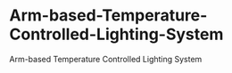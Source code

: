 # Arm-based-Temperature-Controlled-Lighting-System
Arm-based Temperature Controlled Lighting System
